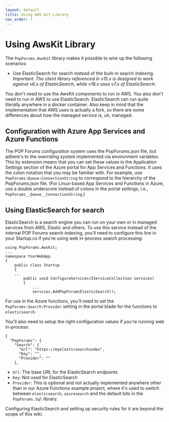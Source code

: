 ```yaml
---
layout: default
title: Using AWS Kit Library
nav_order: 7
---
```

# Using AwsKit Library
The `PopForums.AwsKit` library makes it possible to wire up the following scenarios:
* Use ElasticSearch for search instead of the built-in search indexing. _Important: The client library referenced in v15.x is designed to work against v6.x of ElasticSearch, while v16.x uses v7.x of ElasticSearch._

You don't need to use the AwsKit components to run in AWS. You also don't need to run in AWS to use ElasticSearch. ElasticSearch can run quite literally anywhere in a docker container. Also keep in mind that the implementation that AWS uses is actually a fork, so there are some differences about how the managed service is, uh, managed.

## Configuration with Azure App Services and Azure Functions

The POP Forums configuration system uses the PopForums.json file, but adhere's to the overriding system implemented via environment variables. This by extension means that you can set these values in the Application Settings section of the Azure portal for App Services and Functions. It uses the colon notation that you may be familiar with. For example, use `PopForums:Queue:ConnectionString` to correspond to the hierarchy of the PopForums.json file. (For Linux-based App Services and Functions in Azure, use a double underscore instead of colons in the portal settings, i.e., `PopForums__Queue__ConnectionString`.)

## Using ElasticSearch for search
ElasticSearch is a search engine you can run on your own or in managed services from AWS, Elastic and others. To use this service instead of the internal POP Forums search indexing, you'll need to configure this line in your Startup.cs if you're using web in-process search processing:

```
using PopForums.AwsKit;
...
namespace YourWebApp
{
	public class Startup
	{
	...
		public void ConfigureServices(IServiceCollection services)
		{
			...
			services.AddPopForumsElasticSearch();
```

For use in the Azure functions, you'll need to set the `PopForums:Search:Provider` setting in the portal blade for the functions to `elasticsearch`.

You'll also need to setup the right configuration values if you're running web in-process:

```
{
  "PopForums": {
    "Search": {
      "Url": "https://myelasticsearchindex",
      "Key": "",
      "Provider": ""
    },
```
* `Url`: The base URL for the ElasticSearch endpoints
* `Key`: Not used for ElasticSearch
* `Provider`: This is optional and not actually implemented anywhere other than in our Azure Functions example project, where it's used to switch between `elasticsearch`, `azuresearch` and the default bits in the `PopForums.Sql` library.

Configuring ElasticSearch and setting up security rules for it are beyond the scope of this wiki.
